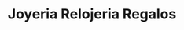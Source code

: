 ---
title: "Joyeria Relojeria Regalos"
url: /ciudad-autonoma-de-buenos-aires/joyeria-relojeria-regalos/
shop: joyería
---